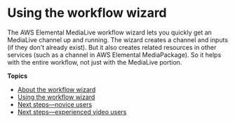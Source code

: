 # Using the workflow wizard<a name="wizard"></a>

The AWS Elemental MediaLive workflow wizard lets you quickly get an MediaLive channel up and running\. The wizard creates a channel and inputs \(if they don't already exist\)\. But it also creates related resources in other services \(such as a channel in AWS Elemental MediaPackage\)\. So it helps with the entire workflow, not just with the MediaLive portion\.

**Topics**
+ [About the workflow wizard](wizard-about.md)
+ [Using the workflow wizard](wizard-procedure.md)
+ [Next steps—novice users](wizard-next-step-novice.md)
+ [Next steps—experienced video users](wizard-next-step-experienced.md)